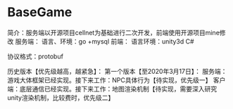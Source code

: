 # BaseGame
简介：服务端以开源项目cellnet为基础进行二次开发，前端使用开源项目mine修改
服务端：
  语言、环境：go +mysql
前端：
  语言环境：unity3d C#
  
协议格式：protobuf
 
历史版本【优先级越高，越紧急】：
第一个版本【至2020年3月17日】：
 服务端：游戏大体框架已经实现。接下来工作：NPC具体行为【待实现，优先级一】
 客户端：底层通信已经实现。接下来工作：地图渲染机制【待实现，需要深入研究unity渲染机制，比较费时，优先级二】
